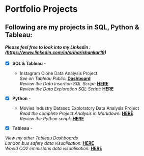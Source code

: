 # Portfolio Projects
## Following are my projects in SQL, Python & Tableau: <br />
#### *Please feel free to look into my Linkedin : (https://www.linkedin.com/in/sriharishankar19)* <br />



- [x] **SQL & Tableau** - 
  - Instagram Clone Data Analysis Project<br />
*See on Tableau Public:* **[Dashboard](https://github.com/srihari193/data_analysis_projects/blob/91dd4ed93308642f42e49cb67d812a981465a180/InstagramCloneDashboard.png)**<br />
*Review the Data Insertion SQL Script:* **[HERE](https://github.com/srihari193/data_analysis_projects/blob/91dd4ed93308642f42e49cb67d812a981465a180/Instagram%20Clone%20SQL%20-%20Database%20%26%20Inserting%20Data.sql)**<br />
*Review the Data Exploration SQL Script:* **[HERE](https://github.com/srihari193/data_analysis_projects/blob/91dd4ed93308642f42e49cb67d812a981465a180/Instagram%20Clone%20SQL%20-%20Exploratory%20Data%20Analysis.sql)**<br />



- [x] **Python** - 
  - Movies Industry Dataset: Exploratory Data Analysis Project <br />
*Read the complete Project Analysis in Markdown:* **[HERE](https://github.com/srihari193/data_analysis_projects/blob/7eda2753d8a0d80d7eecf73a98c4c7120f39d42c/Python_database.md)**<br />
*Review the Python script:* **[HERE](https://github.com/srihari193/data_analysis_projects/blob/7eda2753d8a0d80d7eecf73a98c4c7120f39d42c/Python%20-%20Movie%20Industry%20EDA%20Project.ipynb)**<br />


- [x] **Tableau** - 

*View my other Tableau Dashboards* <br />
*London bus safety data visualisation:* **[HERE](https://github.com/srihari193/data_analysis_projects/blob/7eda2753d8a0d80d7eecf73a98c4c7120f39d42c/LondonBusSafety.png)**<br />
*Woeld CO2 emmisions data visualisation:* **[HERE](https://github.com/srihari193/data_analysis_projects/blob/7eda2753d8a0d80d7eecf73a98c4c7120f39d42c/WorldBankCO2Emission.png)**<br />



